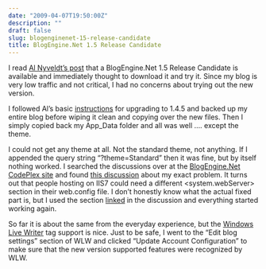 ```yaml
---
date: "2009-04-07T19:50:00Z"
description: ""
draft: false
slug: blogenginenet-15-release-candidate
title: BlogEngine.Net 1.5 Release Candidate
---
```



I read [Al Nyveldt’s post](http://www.nyveldt.com/blog/post/BlogEngineNET-15-Release-Candidate-available.aspx) that a BlogEngine.Net 1.5 Release Candidate is available and immediately thought to download it and try it. Since my blog is very low traffic and not critical, I had no concerns about trying out the new version.

I followed Al’s basic [instructions](http://www.nyveldt.com/blog/post/BlogEngineNET-145-Upgrade-Guide.aspx) for upgrading to 1.4.5 and backed up my entire blog before wiping it clean and copying over the new files. Then I simply copied back my App_Data folder and all was well …. except the theme.

I could not get any theme at all. Not the standard theme, not anything. If I appended the query string “?theme=Standard” then it was fine, but by itself nothing worked. I searched the discussions over at the [BlogEngine.Net CodePlex site](http://blogengine.codeplex.com) and found [this discussion](http://blogengine.codeplex.com/Thread/View.aspx?ThreadId=52370) about my exact problem. It turns out that people hosting on IIS7 could need a different <system.webServer> section in their web.config file. I don’t honestly know what the actual fixed part is, but I used the section [linked](http://blogengine.codeplex.com/WorkItem/View.aspx?WorkItemId=9323) in the discussion and everything started working again.

So far it is about the same from the everyday experience, but the [Windows Live Writer](http://writer.live.com/) tag support is nice. Just to be safe, I went to the “Edit blog settings” section of WLW and clicked “Update Account Configuration” to make sure that the new version supported features were recognized by WLW.

